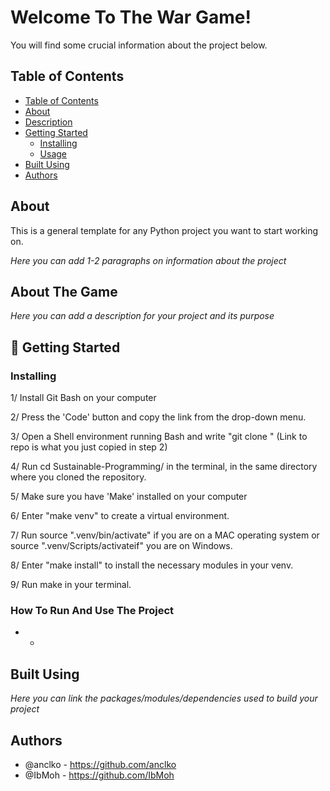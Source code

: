 <h1 align="left">Welcome To The War Game!</h1>

<p align="left">
  You will find some crucial information about the project below.
  <br> 
</p>

## Table of Contents

- [Table of Contents](#-table-of-contents)
- [About ](#-about-)
- [Description ](#-description-)
- [Getting Started ](#-getting-started-)
  - [Installing](#installing)
  - [Usage](#usage)
- [Built Using ](#️-built-using-)
- [Authors ](#️-authors-)

## About <a name = "about"></a>

This is a general template for any Python project you want to start working on.

*Here you can add 1-2 paragraphs on information about the project*

## About The Game <a name = "description"></a>

*Here you can add a description for your project and its purpose*

## 🏁 Getting Started <a name = "getting_started"></a>

### Installing

1/ Install Git Bash on your computer

2/ Press the 'Code' button and copy the link from the drop-down menu.

3/ Open a Shell environment running Bash and write "git clone <link-to-repo>" (Link to repo is what you just copied in step 2)
  
4/ Run cd Sustainable-Programming/ in the terminal, in the same directory where you cloned the repository.
  
5/ Make sure you have 'Make' installed on your computer
  
6/ Enter "make venv" to create a virtual environment.
  
7/ Run source ".venv/bin/activate" if you are on a MAC operating system or source ".venv/Scripts/activateif" you are on Windows.
  
8/ Enter "make install" to install the necessary modules in your venv.
  
9/ Run make in your terminal.

### How To Run And Use The Project

* *


## Built Using <a name = "built_using"></a>

*Here you can link the packages/modules/dependencies used to build your project*

## Authors <a name = "authors"></a>

- @anclko - https://github.com/anclko
- @IbMoh - https://github.com/IbMoh


